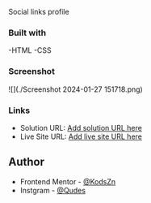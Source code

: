  Social links profile 

### Built with
-HTML
-CSS

### Screenshot

![](./Screenshot 2024-01-27 151718.png)

### Links

- Solution URL: [Add solution URL here](https://your-solution-url.com)
- Live Site URL: [Add live site URL here](https://your-live-site-url.com)

## Author

- Frontend Mentor - [@KodsZn](https://www.frontendmentor.io/profile/KodsZn)
- Instgram - [@Qudes](https://www.instagram.com/qudes_znidi/)
